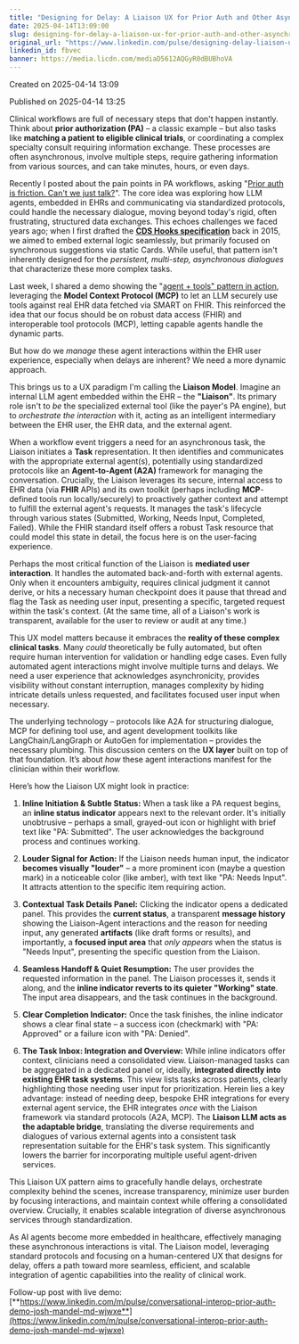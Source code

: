 ```yaml
---
title: "Designing for Delay: A Liaison UX for Prior Auth and Other Asynchronous Clinical Tasks"
date: 2025-04-14T13:09:00
slug: designing-for-delay-a-liaison-ux-for-prior-auth-and-other-asynchronous-clinical-tasks
original_url: "https://www.linkedin.com/pulse/designing-delay-liaison-ux-prior-auth-other-clinical-tasks-josh-fbvec"
linkedin_id: fbvec
banner: https://media.licdn.com/mediaD5612AQGyR0dBUBhoVA
---
```


Created on 2025-04-14 13:09

Published on 2025-04-14 13:25

Clinical workflows are full of necessary steps that don't happen instantly. Think about **prior authorization (PA)** – a classic example – but also tasks like **matching a patient to eligible clinical trials**, or coordinating a complex specialty consult requiring information exchange. These processes are often asynchronous, involve multiple steps, require gathering information from various sources, and can take minutes, hours, or even days.

Recently I posted about the pain points in PA workflows, asking "[Prior auth is friction. Can't we just talk?](/posts/prior-auth-is-friction-can-t-we-just-talk)". The core idea was exploring how LLM agents, embedded in EHRs and communicating via standardized protocols, could handle the necessary dialogue, moving beyond today's rigid, often frustrating, structured data exchanges. This echoes challenges we faced years ago; when I first drafted the [**CDS Hooks specification**](https://cds-hooks.org/) back in 2015, we aimed to embed external logic seamlessly, but primarily focused on synchronous suggestions via static Cards. While useful, that pattern isn't inherently designed for the *persistent, multi-step, asynchronous dialogues* that characterize these more complex tasks.

Last week, I shared a demo showing the "[agent + tools" pattern in action](/posts/theory-to-practice-llm-agents-using-mcp-tools-on-real-ehr-data-with-demo), leveraging the **Model Context Protocol (MCP)** to let an LLM securely use tools against real EHR data fetched via SMART on FHIR. This reinforced the idea that our focus should be on robust data access (FHIR) and interoperable tool protocols (MCP), letting capable agents handle the dynamic parts.

But how do we *manage* these agent interactions within the EHR user experience, especially when delays are inherent? We need a more dynamic approach.

This brings us to a UX paradigm I'm calling the **Liaison Model**. Imagine an internal LLM agent embedded within the EHR – the **"Liaison"**. Its primary role isn't to *be* the specialized external tool (like the payer's PA engine), but to *orchestrate the interaction* with it, acting as an intelligent intermediary between the EHR user, the EHR data, and the external agent.

When a workflow event triggers a need for an asynchronous task, the Liaison initiates a **Task** representation. It then identifies and communicates with the appropriate external agent(s), potentially using standardized protocols like an **Agent-to-Agent (A2A)** framework for managing the conversation. Crucially, the Liaison leverages its secure, internal access to EHR data (via **FHIR** APIs) and its own toolkit (perhaps including **MCP**-defined tools run locally/securely) to proactively gather context and attempt to fulfill the external agent's requests. It manages the task's lifecycle through various states (Submitted, Working, Needs Input, Completed, Failed). While the FHIR standard itself offers a robust Task resource that could model this state in detail, the focus here is on the user-facing experience.

Perhaps the most critical function of the Liaison is **mediated user interaction**. It handles the automated back-and-forth with external agents. Only when it encounters ambiguity, requires clinical judgment it cannot derive, or hits a necessary human checkpoint does it pause that thread and flag the Task as needing user input, presenting a specific, targeted request within the task's context. (At the same time, all of a Liaison's work is transparent, available for the user to review or audit at any time.)

This UX model matters because it embraces the **reality of these complex clinical tasks**. Many *could* theoretically be fully automated, but often require human intervention for validation or handling edge cases. Even fully automated agent interactions might involve multiple turns and delays. We need a user experience that acknowledges asynchronicity, provides visibility without constant interruption, manages complexity by hiding intricate details unless requested, and facilitates focused user input when necessary.

The underlying technology – protocols like A2A for structuring dialogue, MCP for defining tool use, and agent development toolkits like LangChain/LangGraph or AutoGen for implementation – provides the necessary plumbing. This discussion centers on the **UX layer** built on top of that foundation. It’s about *how* these agent interactions manifest for the clinician within their workflow.

Here’s how the Liaison UX might look in practice:

1. **Inline Initiation & Subtle Status:** When a task like a PA request begins, an **inline status indicator** appears next to the relevant order. It's initially unobtrusive – perhaps a small, grayed-out icon or highlight with brief text like "PA: Submitted". The user acknowledges the background process and continues working.

2. **Louder Signal for Action:** If the Liaison needs human input, the indicator **becomes visually "louder"** – a more prominent icon (maybe a question mark) in a noticeable color (like amber), with text like "PA: Needs Input". It attracts attention to the specific item requiring action.

3. **Contextual Task Details Panel:** Clicking the indicator opens a dedicated panel. This provides the **current status**, a transparent **message history** showing the Liaison-Agent interactions and the reason for needing input, any generated **artifacts** (like draft forms or results), and importantly, a **focused input area** that *only appears* when the status is "Needs Input", presenting the specific question from the Liaison.

4. **Seamless Handoff & Quiet Resumption:** The user provides the requested information in the panel. The Liaison processes it, sends it along, and the **inline indicator reverts to its quieter "Working" state**. The input area disappears, and the task continues in the background.

5. **Clear Completion Indicator:** Once the task finishes, the inline indicator shows a clear final state – a success icon (checkmark) with "PA: Approved" or a failure icon with "PA: Denied".

6. **The Task Inbox: Integration and Overview:** While inline indicators offer context, clinicians need a consolidated view. Liaison-managed tasks can be aggregated in a dedicated panel or, ideally, **integrated directly into existing EHR task systems**. This view lists tasks across patients, clearly highlighting those needing user input for prioritization. Herein lies a key advantage: instead of needing deep, bespoke EHR integrations for every external agent service, the EHR integrates *once* with the Liaison framework via standard protocols (A2A, MCP). The **Liaison LLM acts as the adaptable bridge**, translating the diverse requirements and dialogues of various external agents into a consistent task representation suitable for the EHR's task system. This significantly lowers the barrier for incorporating multiple useful agent-driven services.

This Liaison UX pattern aims to gracefully handle delays, orchestrate complexity behind the scenes, increase transparency, minimize user burden by focusing interactions, and maintain context while offering a consolidated overview. Crucially, it enables scalable integration of diverse asynchronous services through standardization.

As AI agents become more embedded in healthcare, effectively managing these asynchronous interactions is vital. The Liaison model, leveraging standard protocols and focusing on a human-centered UX that designs for delay, offers a path toward more seamless, efficient, and scalable integration of agentic capabilities into the reality of clinical work.

Follow-up post with live demo: [**https://www.linkedin.com/m/pulse/conversational-interop-prior-auth-demo-josh-mandel-md-wjwxe**](https://www.linkedin.com/m/pulse/conversational-interop-prior-auth-demo-josh-mandel-md-wjwxe)